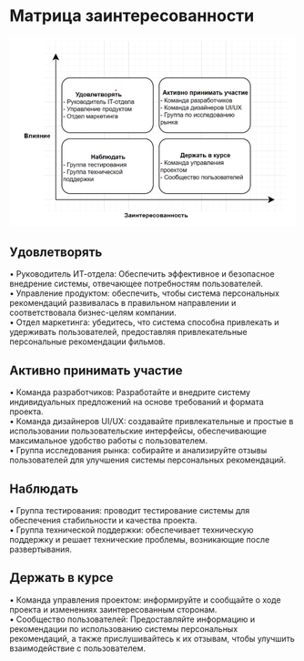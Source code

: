 # Матрица заинтересованности

![Матрица заинтересованности](InterestMatrix.png)

## Удовлетворять  
• Руководитель ИТ-отдела: Обеспечить эффективное и безопасное внедрение системы, отвечающее потребностям пользователей.  
• Управление продуктом: обеспечить, чтобы система персональных рекомендаций развивалась в правильном направлении и соответствовала бизнес-целям компании.  
• Отдел маркетинга: убедитесь, что система способна привлекать и удерживать пользователей, предоставляя привлекательные персональные рекомендации фильмов.  
## Активно принимать участие  
• Команда разработчиков: Разработайте и внедрите систему индивидуальных предложений на основе требований и формата проекта.  
• Команда дизайнеров UI/UX: создавайте привлекательные и простые в использовании пользовательские интерфейсы, обеспечивающие максимальное удобство работы с пользователем.  
• Группа исследования рынка: собирайте и анализируйте отзывы пользователей для улучшения системы персональных рекомендаций.  
## Наблюдать  
• Группа тестирования: проводит тестирование системы для обеспечения стабильности и качества проекта.  
• Группа технической поддержки: обеспечивает техническую поддержку и решает технические проблемы, возникающие после развертывания.  
## Держать в курсе  
• Команда управления проектом: информируйте и сообщайте о ходе проекта и изменениях заинтересованным сторонам.  
• Сообщество пользователей: Предоставляйте информацию и рекомендации по использованию системы персональных рекомендаций, а также прислушивайтесь к их отзывам, чтобы улучшить взаимодействие с пользователем.  
